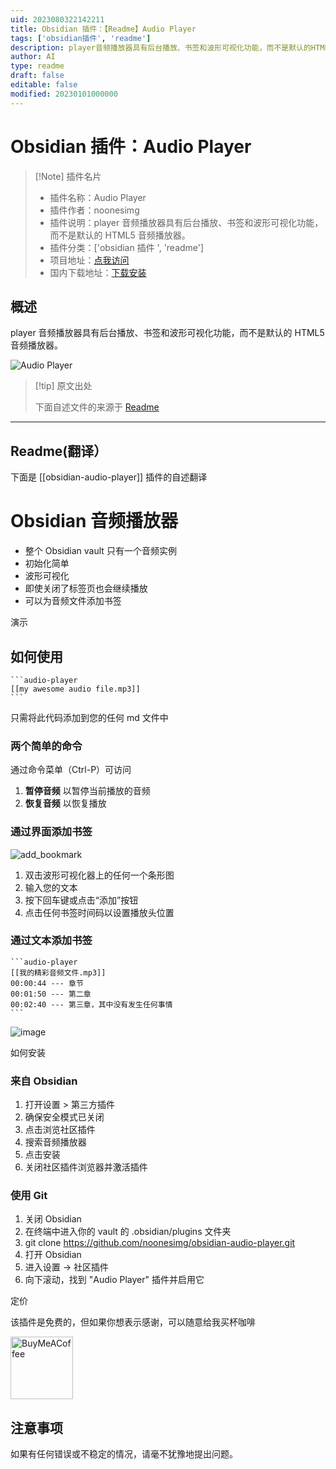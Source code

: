 ```yaml
---
uid: 2023080322142211
title: Obsidian 插件：【Readme】Audio Player
tags: ['obsidian插件', 'readme']
description: player音频播放器具有后台播放、书签和波形可视化功能，而不是默认的HTML5音频播放器。
author: AI
type: readme
draft: false
editable: false
modified: 20230101000000
---
```


# Obsidian 插件：Audio Player

> [!Note] 插件名片
> - 插件名称：Audio Player
> - 插件作者：noonesimg
> - 插件说明：player 音频播放器具有后台播放、书签和波形可视化功能，而不是默认的 HTML5 音频播放器。
> - 插件分类：['obsidian 插件 ', 'readme']
> - 项目地址：[点我访问](https://github.com/noonesimg/obsidian-audio-player)
> - 国内下载地址：[下载安装](https://pkmer.cn/products/plugin/pluginMarket/?obsidian-audio-player)

## 概述

player 音频播放器具有后台播放、书签和波形可视化功能，而不是默认的 HTML5 音频播放器。

![Audio Player](https://cdn.pkmer.cn/covers/obsidian-audio-player_new.gif!pkmer)

> [!tip] 原文出处
>
>下面自述文件的来源于 [Readme](https://ghproxy.net/https://raw.githubusercontent.com/noonesimg/obsidian-audio-player/main/README.md)
>

---

## Readme(翻译）

下面是 [[obsidian-audio-player]] 插件的自述翻译

# Obsidian 音频播放器

- 整个 Obsidian vault 只有一个音频实例
- 初始化简单
- 波形可视化
- 即使关闭了标签页也会继续播放
- 可以为音频文件添加书签

演示

## 如何使用

~~~
```audio-player
[[my awesome audio file.mp3]]
```
~~~

只需将此代码添加到您的任何 md 文件中

### 两个简单的命令

通过命令菜单（Ctrl-P）可访问

1. **暂停音频** 以暂停当前播放的音频
2. **恢复音频** 以恢复播放

### 通过界面添加书签

![add_bookmark](https://user-images.githubusercontent.com/117757392/201384274-14831e0b-458e-4a01-9869-34f34ad628cc.gif)

1. 双击波形可视化器上的任何一个条形图
2. 输入您的文本
3. 按下回车键或点击“添加”按钮
4. 点击任何书签时间码以设置播放头位置

### 通过文本添加书签

~~~
```audio-player
[[我的精彩音频文件.mp3]]
00:00:44 --- 章节
00:01:50 --- 第二章
00:02:40 --- 第三章，其中没有发生任何事情
```
~~~

![image](https://user-images.githubusercontent.com/117757392/201384550-33aa7f25-cadc-4ce5-a846-24d87bd7a05d.png)

如何安装

### 来自 Obsidian

1. 打开设置 > 第三方插件
2. 确保安全模式已关闭
3. 点击浏览社区插件
4. 搜索音频播放器
5. 点击安装
6. 关闭社区插件浏览器并激活插件

### 使用 Git

1. 关闭 Obsidian
2. 在终端中进入你的 vault 的 .obsidian/plugins 文件夹
3. git clone <https://github.com/noonesimg/obsidian-audio-player.git>
4. 打开 Obsidian
5. 进入设置 -> 社区插件
6. 向下滚动，找到 "Audio Player" 插件并启用它

定价

该插件是免费的，但如果你想表示感谢，可以随意给我买杯咖啡

[<img src="https://cdn.buymeacoffee.com/buttons/v2/default-yellow.png" alt="BuyMeACoffee" width="100">](https://www.buymeacoffee.com/noonesimg)

## 注意事项

如果有任何错误或不稳定的情况，请毫不犹豫地提出问题。
